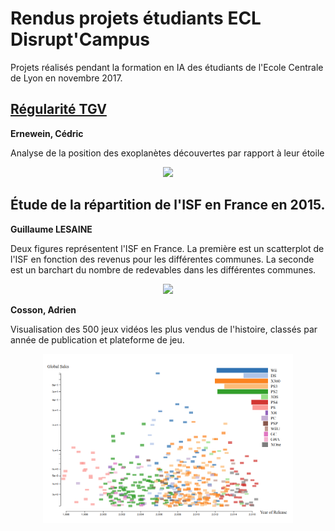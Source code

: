 # Rendus projets étudiants ECL Disrupt'Campus

Projets réalisés pendant la formation en IA des étudiants de l'Ecole Centrale de Lyon en novembre 2017.

## [Régularité TGV](https://cernewein.github.io/project-data-viz-tgv/)

**Ernewein, Cédric**

Analyse de la position des exoplanètes découvertes par rapport à leur étoile

<p align="center">
  <img src="img/RegTGV.png" style="width: 400px;">
</p>

## Étude de la répartition de l'ISF en France en 2015.

**Guillaume LESAINE**

Deux figures représentent l'ISF en France. La première est un scatterplot de l'ISF en fonction des revenus pour les différentes communes. La seconde est un barchart du nombre de redevables dans les différentes communes.

<p align="center">
  <img src="img/glesaine_zoom.png" style="width: 400px;">
</p>


**Cosson, Adrien**

Visualisation des 500 jeux vidéos les plus vendus de l'histoire, classés par année de publication et plateforme de jeu.

<p align="center">
  <img src="img/AdrienCos.png" style="width: 400px;">
</p>
